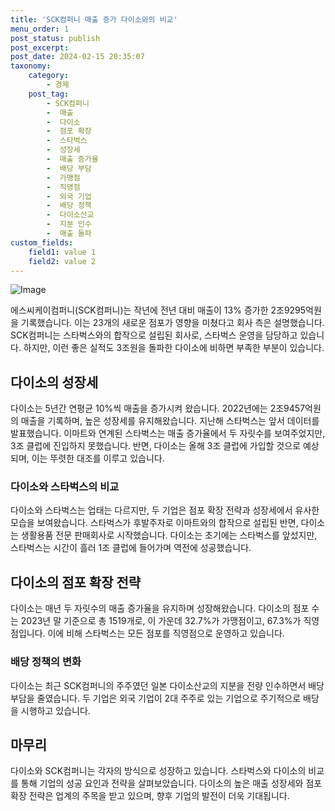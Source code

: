 ```yaml
---
title: 'SCK컴퍼니 매출 증가 다이소와의 비교'
menu_order: 1
post_status: publish
post_excerpt: 
post_date: 2024-02-15 20:35:07
taxonomy:
    category:
        - 경제
    post_tag:
        - SCK컴퍼니
        -  매출
        -  다이소
        -  점포 확장
        -  스타벅스
        -  성장세
        -  매출 증가율
        -  배당 부담
        -  가맹점
        -  직영점
        -  외국 기업
        -  배당 정책
        -  다이소산교
        -  지분 인수
        -  매출 돌파
custom_fields:
    field1: value 1
    field2: value 2
---
```


![Image](https://imgnews.pstatic.net/image/366/2024/02/15/0000970422_001_20240215060134721.jpg?type=w647)

에스씨케이컴퍼니(SCK컴퍼니)는 작년에 전년 대비 매출이 13% 증가한 2조9295억원을 기록했습니다. 이는 23개의 새로운 점포가 영향을 미쳤다고 회사 측은 설명했습니다. SCK컴퍼니는 스타벅스와의 합작으로 설립된 회사로, 스타벅스 운영을 담당하고 있습니다. 하지만, 이런 좋은 실적도 3조원을 돌파한 다이소에 비하면 부족한 부분이 있습니다.
## 다이소의 성장세
다이소는 5년간 연평균 10%씩 매출을 증가시켜 왔습니다. 2022년에는 2조9457억원의 매출을 기록하며, 높은 성장세를 유지해왔습니다. 지난해 스타벅스는 앞서 데이터를 발표했습니다. 이마트와 연계된 스타벅스는 매출 증가율에서 두 자릿수를 보여주었지만, 3조 클럽에 진입하지 못했습니다. 반면, 다이소는 올해 3조 클럽에 가입할 것으로 예상되며, 이는 뚜렷한 대조를 이루고 있습니다.
### 다이소와 스타벅스의 비교
다이소와 스타벅스는 업태는 다르지만, 두 기업은 점포 확장 전략과 성장세에서 유사한 모습을 보여왔습니다. 스타벅스가 후발주자로 이마트와의 합작으로 설립된 반면, 다이소는 생활용품 전문 판매회사로 시작했습니다. 다이소는 초기에는 스타벅스를 앞섰지만, 스타벅스는 시간이 흘러 1조 클럽에 들어가며 역전에 성공했습니다.
## 다이소의 점포 확장 전략
다이소는 매년 두 자릿수의 매출 증가율을 유지하며 성장해왔습니다. 다이소의 점포 수는 2023년 말 기준으로 총 1519개로, 이 가운데 32.7%가 가맹점이고, 67.3%가 직영점입니다. 이에 비해 스타벅스는 모든 점포를 직영점으로 운영하고 있습니다.
### 배당 정책의 변화
다이소는 최근 SCK컴퍼니의 주주였던 일본 다이소산교의 지분을 전량 인수하면서 배당 부담을 줄였습니다. 두 기업은 외국 기업이 2대 주주로 있는 기업으로 주기적으로 배당을 시행하고 있습니다. 
## 마무리
다이소와 SCK컴퍼니는 각자의 방식으로 성장하고 있습니다. 스타벅스와 다이소의 비교를 통해 기업의 성공 요인과 전략을 살펴보았습니다. 다이소의 높은 매출 성장세와 점포 확장 전략은 업계의 주목을 받고 있으며, 향후 기업의 발전이 더욱 기대됩니다.
